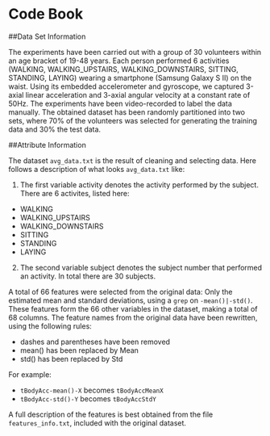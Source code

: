 # Code Book

##Data Set Information

The experiments have been carried out with a group of 30 volunteers within an age bracket of 19-48 years. Each person performed 6 activities (WALKING, WALKING_UPSTAIRS, WALKING_DOWNSTAIRS, SITTING, STANDING, LAYING) wearing a smartphone (Samsung Galaxy S II) on the waist. Using its embedded accelerometer and gyroscope, we captured 3-axial linear acceleration and 3-axial angular velocity at a constant rate of 50Hz. The experiments have been video-recorded to label the data manually. The obtained dataset has been randomly partitioned into two sets, where 70% of the volunteers was selected for generating the training data and 30% the test data.

##Attribute Information

The dataset `avg_data.txt` is the result of cleaning and selecting data. Here follows a description of what  looks `avg_data.txt` like:

1. The first variable activity denotes the activity performed by the subject. There are 6 activites, listed here:

 * WALKING
 * WALKING_UPSTAIRS
 * WALKING_DOWNSTAIRS
 * SITTING
 * STANDING
 * LAYING

2. The second variable subject denotes the subject number that performed an activity. In total there are 30 subjects.

A total of 66 features were selected from the original data: Only the estimated mean and standard deviations, using a `grep` on `-mean()|-std()`. These features form the 66 other variables in the dataset, making a total of 68 columns. The feature names from the original data have been rewritten, using the following rules:

* dashes and parentheses have been removed
* mean() has been replaced by Mean
* std() has been replaced by Std

For example:

* `tBodyAcc-mean()-X` becomes `tBodyAccMeanX`
* `tBodyAcc-std()-Y` becomes `tBodyAccStdY`

A full description of the features is best obtained from the file `features_info.txt`, included with the original dataset.
